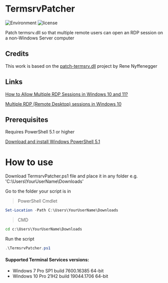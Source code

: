 # TermsrvPatcher
![Environment](https://img.shields.io/badge/Windows-7,%2010-brightgreen.svg)
![license](https://img.shields.io/github/license/fabianomsrc/TermsrvPatcher)

Patch termsrv.dll so that multiple remote users can open an RDP session on a non-Windows Server computer

## Credits
This work is based on the [patch-termsrv.dll](https://github.com/ReneNyffenegger/patch-termsrv.dll) project by Rene Nyffenegger

## Links
[How to Allow Multiple RDP Sessions in Windows 10 and 11?](http://woshub.com/how-to-allow-multiple-rdp-sessions-in-windows-10)

[Multiple RDP (Remote Desktop) sessions in Windows 10](https://www.mysysadmintips.com/windows/clients/545-multiple-rdp-remote-desktop-sessions-in-windows-10)

## Prerequisites
Requires PowerShell 5.1 or higher

[Download and install Windows PowerShell 5.1](https://docs.microsoft.com/en-us/skypeforbusiness/set-up-your-computer-for-windows-powershell/download-and-install-windows-powershell-5-1)

# How to use
Download TermsrvPatcher.ps1 file and place it in any folder e.g. 'C:\Users\YourUserName\Downloads'

Go to the folder your script is in

> PowerShell Cmdlet

```powershell
Set-Location -Path C:\Users\YourUserName\Downloads
```
> CMD

```cmd
cd c:\Users\YourUserName\Downloads
```
Run the script
```powershell
.\TermsrvPatcher.ps1
```

#### Supported Terminal Services versions:
 - Windows 7 Pro SP1 build 7600.16385 64-bit
 - Windows 10 Pro 21H2 build 19044.1706 64-bit
